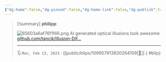 ```yaml
---
{"dg-home":false,"dg-pinned":false,"dg-home-link":false,"dg-publish":true,"type":"blip","disabled rules":["yaml-title","yaml-title-alias","file-name-heading"],"title":"philipp on mastodon @ 2023-02-13","created-date":"2023-02-13T14:32:13","id":109857913830264110,"updated-date":"2025-05-02T08:50:43","dg-path":"blips/109857913830264109.md","permalink":"/blips/109857913830264109/","dgPassFrontmatter":true}
---
```


> [!summary] **philipp**:
>
> ![85603a6af76f1f46.png](/img/user/attachments/85603a6af76f1f46.png)
> AI generated optical illusions look awesome [github.com/tancik/Illusion-Dif…](https://github.com/tancik/Illusion-Diffusion)
> - - -
>
> 🗓️ `Mon, Feb 13, 2023` · [[public/blips/109857913830264109\|🔗]]
{ #blip}

